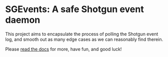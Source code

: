 # SGEvents: A safe Shotgun event daemon

This project aims to encapsulate the process of polling the Shotgun event log, and smooth out as many edge cases as we can reasonably find therein.

Please [read the docs](http://sgevents.readthedocs.org) for more, have fun, and good luck!
